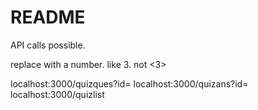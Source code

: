 # README

API calls possible. 

replace <num> with a number. like 3. not <3>

localhost:3000/quizques?id=<num>
localhost:3000/quizans?id=<num>
localhost:3000/quizlist